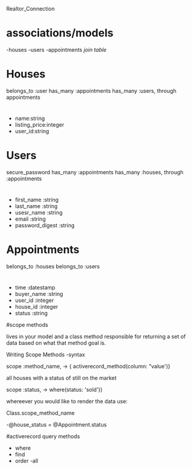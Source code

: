  Realtor_Connection 

# associations/models
-houses
-users
-appointments *join table*


# Houses 
belongs_to :user
has_many :appointments
has_many :users, through appointments 


# 
- name:string
- listing_price:integer
- user_id:string
# 


# Users
secure_password
has_many :appointments
has_many :houses, through :appointments


# 
- first_name :string
- last_name :string
- usesr_name :string
- email :string
- password_digest :string
# 


# Appointments 
belongs_to :houses
belongs_to :users 

# 
- time :datestamp
- buyer_name :string 
- user_id :integer
- house_id :integer
- status :string

#scope methods

lives in your model and a class method
responsible for returning a set of data based on what that method goal is. 

Writing Scope Methods
-syntax

scope :method_name,  -> { activerecord_method(column: "value')} 


all houses with a status of still on the market

scope :status,  -> where(status: 'sold'})

whereever you would like to render the data use:

Class.scope_method_name

-@house_status = @Appointment.status

#activerecord query methods
- where
- find
- order
-all
